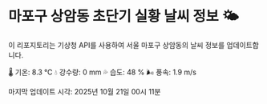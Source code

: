 
# 마포구 상암동 초단기 실황 날씨 정보 🌤️

이 리포지토리는 기상청 API를 사용하여 서울 마포구 상암동의 날씨 정보를 업데이트합니다. 

🌡️ 기온: 8.3 ℃
💧 강수량: 0 mm
💦 습도: 48 %
🌬️ 풍속: 1.9 m/s

마지막 업데이트 시각: 2025년 10월 21일 00시 11분    
